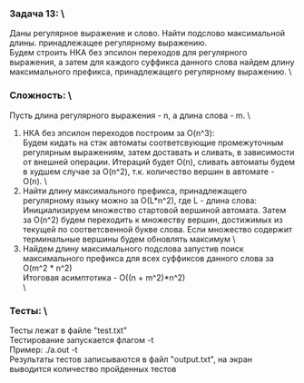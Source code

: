 ### Задача 13:  \
  Даны регулярное выражение и слово. Найти подслово максимальной длины. принадлежащее регулярному выражению.  \
Будем строить НКА без эпсилон переходов для регулярного выражения, а затем для каждого суффикса данного слова найдем длину максимального префикса, принадлежащего регулярному выражению.  \
### Сложность:  \
Пусть длина регулярного выражения - n, а длина слова - m.  \
  1) НКА без эпсилон переходов построим за O(n^3):  \
Будем кидать на стэк автоматы соответсвующие промежуточным регулярным выражениям, затем доставать и сливать, в зависимости от внешней операции. Итераций будет O(n), сливать автоматы будем в худшем случае за O(n^2), т.к. количество вершин в автомате - O(n).  \
  2) Найти длину максимального префикса, принадлежащего регулярному языку можно за O(L*n^2), где L - длина слова:  \
Инициализируем множество стартовой вершиной автомата. Затем за O(n^2) будем переходить к множеству вершин, достижимых из текущей по соответсвенной букве слова. Если множество содержит терминальные вершины будем обновлять максимум  \
  3) Найдем длину максимального подслова запустив поиск максимального префикса для всех суффиксов данного слова за O(m^2 * n^2)  \
Итоговая асимптотика - O((n + m^2)*n^2)  \
    \
### Тесты:  \
Тесты лежат в файле "test.txt"  \
Тестирование запускается флагом -t  \
Пример: ./a.out -t  \
Результаты тестов записываются в файл "output.txt", на экран выводится количество пройденных тестов
